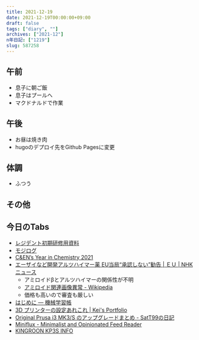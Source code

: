 ```yaml
---
title: 2021-12-19
date: 2021-12-19T00:00:00+09:00
draft: false
tags: ["diary", ""]
archives: ["2021-12"]
n年日記: ["1219"]
slug: 587258
---
```

## 午前
- 息子に朝ご飯
- 息子はプールへ
- マクドナルドで作業
## 午後
- お昼は焼き肉
- hugoのデプロイ先をGithub Pagesに変更
## 体調
- ふつう
## その他
## 今日のTabs
- [レジデント初期研修用資料](http://medt00lz.s59.xrea.com/)
- [モジログ](https://mojix.org/)
- [C&EN’s Year in Chemistry 2021](https://cen.acs.org/content/cen/articles/99/i45/CENs-Year-Chemistry-2021.html?utm_source=Twitter&utm_medium=Social&utm_campaign=CEN#Molecular-editing-made-its-mark-in-2021)
- [エーザイなど開発アルツハイマー薬 EU当局“承認しない”勧告 | ＥＵ | NHKニュース](https://www3.nhk.or.jp/news/html/20211218/k10013393471000.html)
  - アミロイドβとアルツハイマーの関係性が不明
  - [アミロイド関連画像異常 - Wikipedia](https://ja.wikipedia.org/wiki/%E3%82%A2%E3%83%9F%E3%83%AD%E3%82%A4%E3%83%89%E9%96%A2%E9%80%A3%E7%94%BB%E5%83%8F%E7%95%B0%E5%B8%B8)
  - 価格も高いので審査も厳しい
- [はじめに — 機械学習帳](https://chokkan.github.io/mlnote/index.html)
- [3D プリンターの設定あれこれ | Kei's Portfolio](https://aficionerds.com/blog/20190430_3dprinter_setting/)
- [Original Prusa i3 MK3/S のアップグレードまとめ - SatT99の日記](https://satt99.hatenablog.com/entry/2020/01/13/124955)
- [Miniflux - Minimalist and Opinionated Feed Reader](https://miniflux.app/index.html)
- [KINGROON KP3S INFO](http://hitoriblog.com/kingroon_kp3s/)